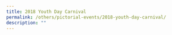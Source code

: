 ```yaml
---
title: 2018 Youth Day Carnival
permalink: /others/pictorial-events/2018-youth-day-carnival/
description: ""
---
```

